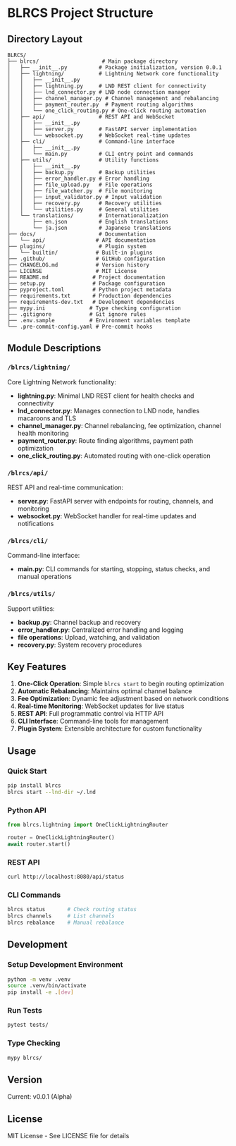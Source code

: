 # BLRCS Project Structure

## Directory Layout

```
BLRCS/
├── blrcs/                    # Main package directory
│   ├── __init__.py          # Package initialization, version 0.0.1
│   ├── lightning/           # Lightning Network core functionality
│   │   ├── __init__.py     
│   │   ├── lightning.py     # LND REST client for connectivity
│   │   ├── lnd_connector.py # LND node connection manager
│   │   ├── channel_manager.py # Channel management and rebalancing
│   │   ├── payment_router.py  # Payment routing algorithms
│   │   └── one_click_routing.py # One-click routing automation
│   ├── api/                 # REST API and WebSocket
│   │   ├── __init__.py
│   │   ├── server.py        # FastAPI server implementation
│   │   └── websocket.py     # WebSocket real-time updates
│   ├── cli/                 # Command-line interface
│   │   ├── __init__.py
│   │   └── main.py          # CLI entry point and commands
│   ├── utils/               # Utility functions
│   │   ├── __init__.py
│   │   ├── backup.py        # Backup utilities
│   │   ├── error_handler.py # Error handling
│   │   ├── file_upload.py   # File operations
│   │   ├── file_watcher.py  # File monitoring
│   │   ├── input_validator.py # Input validation
│   │   ├── recovery.py      # Recovery utilities
│   │   └── utilities.py     # General utilities
│   └── translations/        # Internationalization
│       ├── en.json          # English translations
│       └── ja.json          # Japanese translations
├── docs/                    # Documentation
│   └── api/                # API documentation
├── plugins/                 # Plugin system
│   └── builtin/            # Built-in plugins
├── .github/                # GitHub configuration
├── CHANGELOG.md            # Version history
├── LICENSE                 # MIT License
├── README.md              # Project documentation
├── setup.py               # Package configuration
├── pyproject.toml         # Python project metadata
├── requirements.txt       # Production dependencies
├── requirements-dev.txt   # Development dependencies
├── mypy.ini              # Type checking configuration
├── .gitignore            # Git ignore rules
├── .env.sample           # Environment variables template
└── .pre-commit-config.yaml # Pre-commit hooks

```

## Module Descriptions

### `/blrcs/lightning/`
Core Lightning Network functionality:
- **lightning.py**: Minimal LND REST client for health checks and connectivity
- **lnd_connector.py**: Manages connection to LND node, handles macaroons and TLS
- **channel_manager.py**: Channel rebalancing, fee optimization, channel health monitoring
- **payment_router.py**: Route finding algorithms, payment path optimization
- **one_click_routing.py**: Automated routing with one-click operation

### `/blrcs/api/`
REST API and real-time communication:
- **server.py**: FastAPI server with endpoints for routing, channels, and monitoring
- **websocket.py**: WebSocket handler for real-time updates and notifications

### `/blrcs/cli/`
Command-line interface:
- **main.py**: CLI commands for starting, stopping, status checks, and manual operations

### `/blrcs/utils/`
Support utilities:
- **backup.py**: Channel backup and recovery
- **error_handler.py**: Centralized error handling and logging
- **file operations**: Upload, watching, and validation
- **recovery.py**: System recovery procedures

## Key Features

1. **One-Click Operation**: Simple `blrcs start` to begin routing optimization
2. **Automatic Rebalancing**: Maintains optimal channel balance
3. **Fee Optimization**: Dynamic fee adjustment based on network conditions
4. **Real-time Monitoring**: WebSocket updates for live status
5. **REST API**: Full programmatic control via HTTP API
6. **CLI Interface**: Command-line tools for management
7. **Plugin System**: Extensible architecture for custom functionality

## Usage

### Quick Start
```bash
pip install blrcs
blrcs start --lnd-dir ~/.lnd
```

### Python API
```python
from blrcs.lightning import OneClickLightningRouter

router = OneClickLightningRouter()
await router.start()
```

### REST API
```bash
curl http://localhost:8080/api/status
```

### CLI Commands
```bash
blrcs status       # Check routing status
blrcs channels     # List channels
blrcs rebalance    # Manual rebalance
```

## Development

### Setup Development Environment
```bash
python -m venv .venv
source .venv/bin/activate
pip install -e .[dev]
```

### Run Tests
```bash
pytest tests/
```

### Type Checking
```bash
mypy blrcs/
```

## Version

Current: v0.0.1 (Alpha)

## License

MIT License - See LICENSE file for details